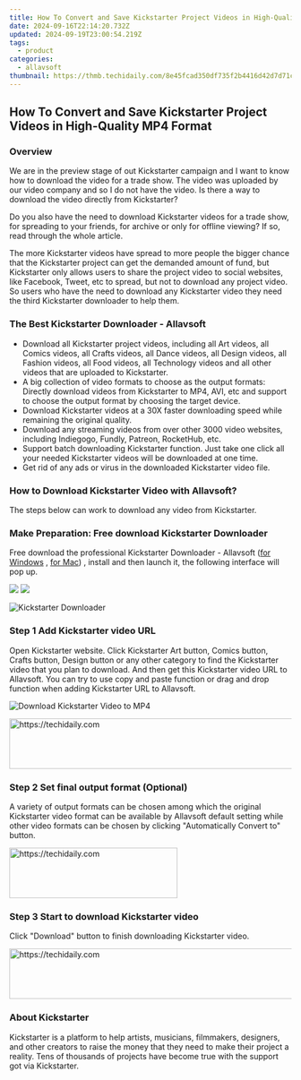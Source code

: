 ```yaml
---
title: How To Convert and Save Kickstarter Project Videos in High-Quality MP4 Format
date: 2024-09-16T22:14:20.732Z
updated: 2024-09-19T23:00:54.219Z
tags:
  - product
categories:
  - allavsoft
thumbnail: https://thmb.techidaily.com/8e45fcad350df735f2b4416d42d7d71c8933e8227de663d1016dd55e7780d59f.jpg
---
```


## How To Convert and Save Kickstarter Project Videos in High-Quality MP4 Format

### Overview

We are in the preview stage of out Kickstarter campaign and I want to know how to download the video for a trade show. The video was uploaded by our video company and so I do not have the video. Is there a way to download the video directly from Kickstarter?

Do you also have the need to download Kickstarter videos for a trade show, for spreading to your friends, for archive or only for offline viewing? If so, read through the whole article.

The more Kickstarter videos have spread to more people the bigger chance that the Kickstarter project can get the demanded amount of fund, but Kickstarter only allows users to share the project video to social websites, like Facebook, Tweet, etc to spread, but not to download any project video. So users who have the need to download any Kickstarter video they need the third Kickstarter downloader to help them.

### The Best Kickstarter Downloader - Allavsoft

* Download all Kickstarter project videos, including all Art videos, all Comics videos, all Crafts videos, all Dance videos, all Design videos, all Fashion videos, all Food videos, all Technology videos and all other videos that are uploaded to Kickstarter.
* A big collection of video formats to choose as the output formats: Directly download videos from Kickstarter to MP4, AVI, etc and support to choose the output format by choosing the target device.
* Download Kickstarter videos at a 30X faster downloading speed while remaining the original quality.
* Download any streaming videos from over other 3000 video websites, including Indiegogo, Fundly, Patreon, RocketHub, etc.
* Support batch downloading Kickstarter function. Just take one click all your needed Kickstarter videos will be downloaded at one time.
* Get rid of any ads or virus in the downloaded Kickstarter video file.

### How to Download Kickstarter Video with Allavsoft?

The steps below can work to download any video from Kickstarter.

### Make Preparation: Free download Kickstarter Downloader

Free download the professional Kickstarter Downloader - Allavsoft ([for Windows](https://tools.techidaily.com/allavsoft/products/) , [for Mac](https://tools.techidaily.com/allavsoft/products/)) , install and then launch it, the following interface will pop up.

[![](https://www.allavsoft.com/how-to/../images/how-to/free-download-win.jpg)](https://tools.techidaily.com/allavsoft/products/) [![](https://www.allavsoft.com/how-to/../images/how-to/free-download-mac.jpg)](https://tools.techidaily.com/allavsoft/products/)

![Kickstarter Downloader](https://www.allavsoft.com/how-to/../images/allavsoft/screen-shot-600.jpg)

### Step 1 Add Kickstarter video URL

Open Kickstarter website. Click Kickstarter Art button, Comics button, Crafts button, Design button or any other category to find the Kickstarter video that you plan to download. And then get this Kickstarter video URL to Allavsoft. You can try to use copy and paste function or drag and drop function when adding Kickstarter URL to Allavsoft.

![Download Kickstarter Video to MP4](https://www.allavsoft.com/how-to/../images/how-to/download-rtmp-video/download-rtmp-video.jpg)

<!-- affiliate ads begin -->
<a href="https://appsumo.8odi.net/c/5597632/2087485/7443" target="_top" id="2087485">
  <img src="//a.impactradius-go.com/display-ad/7443-2087485" border="0" alt="https://techidaily.com" width="728" height="90"/>
</a>
<img height="0" width="0" src="https://appsumo.8odi.net/i/5597632/2087485/7443" style="position:absolute;visibility:hidden;" border="0" />
<!-- affiliate ads end -->

### Step 2 Set final output format (Optional)

A variety of output formats can be chosen among which the original Kickstarter video format can be available by Allavsoft default setting while other video formats can be chosen by clicking "Automatically Convert to" button.

<!-- affiliate ads begin -->
<a href="https://aligracehair.sjv.io/c/5597632/1886015/19272" target="_top" id="1886015">
  <img src="//a.impactradius-go.com/display-ad/19272-1886015" border="0" alt="https://techidaily.com" width="300" height="90"/>
</a>
<img height="0" width="0" src="https://aligracehair.sjv.io/i/5597632/1886015/19272" style="position:absolute;visibility:hidden;" border="0" />
<!-- affiliate ads end -->

### Step 3 Start to download Kickstarter video

Click "Download" button to finish downloading Kickstarter video.

<!-- affiliate ads begin -->
<a href="https://ephamedtechinc.pxf.io/c/5597632/2136612/26400" target="_top" id="2136612">
  <img src="//a.impactradius-go.com/display-ad/26400-2136612" border="0" alt="https://techidaily.com" width="728" height="90"/>
</a>
<img height="0" width="0" src="https://ephamedtechinc.pxf.io/i/5597632/2136612/26400" style="position:absolute;visibility:hidden;" border="0" />
<!-- affiliate ads end -->

### About Kickstarter

Kickstarter is a platform to help artists, musicians, filmmakers, designers, and other creators to raise the money that they need to make their project a reality. Tens of thousands of projects have become true with the support got via Kickstarter.

<ins class="adsbygoogle"
     style="display:block"
     data-ad-format="autorelaxed"
     data-ad-client="ca-pub-7571918770474297"
     data-ad-slot="1223367746"></ins>

<ins class="adsbygoogle"
     style="display:block"
     data-ad-client="ca-pub-7571918770474297"
     data-ad-slot="8358498916"
     data-ad-format="auto"
     data-full-width-responsive="true"></ins>

